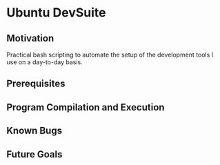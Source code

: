 # Ubuntu DevSuite

## Motivation

Practical bash scripting to automate the setup of the development
tools I use on a day-to-day basis.

## Prerequisites

## Program Compilation and Execution

## Known Bugs

## Future Goals
